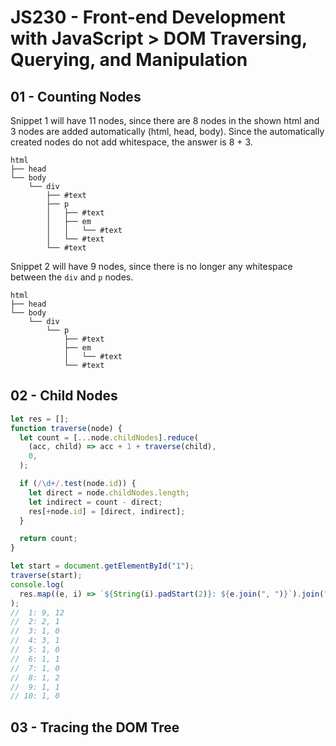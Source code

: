 # JS230 - Front-end Development with JavaScript > DOM Traversing, Querying, and Manipulation

## 01 - Counting Nodes

Snippet 1 will have 11 nodes, since there are 8 nodes in the shown html and 3 nodes are added automatically (html, head, body). Since the automatically created nodes do not add whitespace, the answer is 8 + 3.

```
html
├── head
└── body
    └── div
        ├── #text
        ├── p
        │   ├── #text
        │   ├── em
        │   │   └── #text
        │   └── #text
        └── #text
```

Snippet 2 will have 9 nodes, since there is no longer any whitespace between the `div` and `p` nodes.

```
html
├── head
└── body
    └── div
        └── p
            ├── #text
            ├── em
            │   └── #text
            └── #text
```

## 02 - Child Nodes

```js
let res = [];
function traverse(node) {
  let count = [...node.childNodes].reduce(
    (acc, child) => acc + 1 + traverse(child),
    0,
  );

  if (/\d+/.test(node.id)) {
    let direct = node.childNodes.length;
    let indirect = count - direct;
    res[+node.id] = [direct, indirect];
  }

  return count;
}

let start = document.getElementById("1");
traverse(start);
console.log(
  res.map((e, i) => `${String(i).padStart(2)}: ${e.join(", ")}`).join("\n"),
);
//  1: 9, 12
//  2: 2, 1
//  3: 1, 0
//  4: 3, 1
//  5: 1, 0
//  6: 1, 1
//  7: 1, 0
//  8: 1, 2
//  9: 1, 1
// 10: 1, 0
```

## 03 - Tracing the DOM Tree
